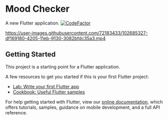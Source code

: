 # Mood Checker

A new Flutter application.
<a href="https://www.codefactor.io/repository/github/sanjanarp/mood-checker"><img src="https://www.codefactor.io/repository/github/sanjanarp/mood-checker/badge" alt="CodeFactor" /></a>



https://user-images.githubusercontent.com/72183433/102685327-df169180-4205-11eb-9130-3082bfdc35a3.mp4







## Getting Started

This project is a starting point for a Flutter application.

A few resources to get you started if this is your first Flutter project:

- [Lab: Write your first Flutter app](https://flutter.dev/docs/get-started/codelab)
- [Cookbook: Useful Flutter samples](https://flutter.dev/docs/cookbook)

For help getting started with Flutter, view our
[online documentation](https://flutter.dev/docs), which offers tutorials,
samples, guidance on mobile development, and a full API reference.
